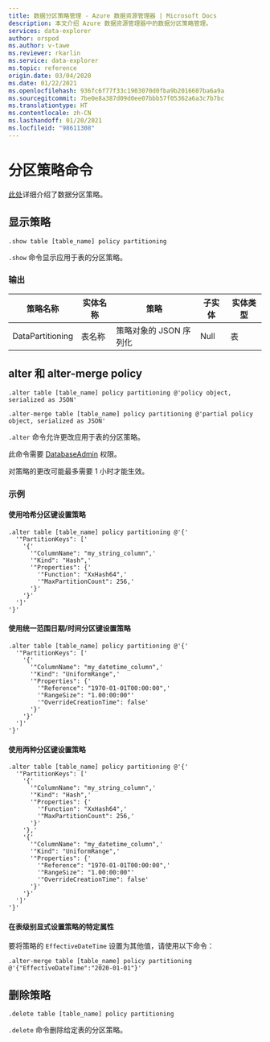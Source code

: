 ```yaml
---
title: 数据分区策略管理 - Azure 数据资源管理器 | Microsoft Docs
description: 本文介绍 Azure 数据资源管理器中的数据分区策略管理。
services: data-explorer
author: orspod
ms.author: v-tawe
ms.reviewer: rkarlin
ms.service: data-explorer
ms.topic: reference
origin.date: 03/04/2020
ms.date: 01/22/2021
ms.openlocfilehash: 936fc6f77f33c1903070d0fba9b2016607ba6a9a
ms.sourcegitcommit: 7be0e8a387d09d0ee07bbb57f05362a6a3c7b7bc
ms.translationtype: HT
ms.contentlocale: zh-CN
ms.lasthandoff: 01/20/2021
ms.locfileid: "98611308"
---
```

# <a name="partitioning-policy-command"></a>分区策略命令

[此处](../management/partitioningpolicy.md)详细介绍了数据分区策略。

## <a name="show-policy"></a>显示策略

```kusto
.show table [table_name] policy partitioning
```

`.show` 命令显示应用于表的分区策略。

### <a name="output"></a>输出

|策略名称 | 实体名称 | 策略 | 子实体 | 实体类型
|---|---|---|---|---
|DataPartitioning | 表名称 | 策略对象的 JSON 序列化 | Null | 表

## <a name="alter-and-alter-merge-policy"></a>alter 和 alter-merge policy

```kusto
.alter table [table_name] policy partitioning @'policy object, serialized as JSON'

.alter-merge table [table_name] policy partitioning @'partial policy object, serialized as JSON'
```

`.alter` 命令允许更改应用于表的分区策略。

此命令需要 [DatabaseAdmin](access-control/role-based-authorization.md) 权限。

对策略的更改可能最多需要 1 小时才能生效。

### <a name="examples"></a>示例

#### <a name="setting-a-policy-with-a-hash-partition-key"></a>使用哈希分区键设置策略

```kusto
.alter table [table_name] policy partitioning @'{'
  '"PartitionKeys": ['
    '{'
      '"ColumnName": "my_string_column",'
      '"Kind": "Hash",'
      '"Properties": {'
        '"Function": "XxHash64",'
        '"MaxPartitionCount": 256,'
      '}'
    '}'
  ']'
'}'
```

#### <a name="setting-a-policy-with-a-uniform-range-datetime-partition-key"></a>使用统一范围日期/时间分区键设置策略

```kusto
.alter table [table_name] policy partitioning @'{'
  '"PartitionKeys": ['
    '{'
      '"ColumnName": "my_datetime_column",'
      '"Kind": "UniformRange",'
      '"Properties": {'
        '"Reference": "1970-01-01T00:00:00",'
        '"RangeSize": "1.00:00:00"'
        '"OverrideCreationTime": false'
      '}'
    '}'
  ']'
'}'
```

#### <a name="setting-a-policy-with-both-kinds-of-partition-keys"></a>使用两种分区键设置策略

```kusto
.alter table [table_name] policy partitioning @'{'
  '"PartitionKeys": ['
    '{'
      '"ColumnName": "my_string_column",'
      '"Kind": "Hash",'
      '"Properties": {'
        '"Function": "XxHash64",'
        '"MaxPartitionCount": 256,'
      '}'
    '},'
    '{'
      '"ColumnName": "my_datetime_column",'
      '"Kind": "UniformRange",'
      '"Properties": {'
        '"Reference": "1970-01-01T00:00:00",'
        '"RangeSize": "1.00:00:00"'
        '"OverrideCreationTime": false'
      '}'
    '}'
  ']'
'}'
```

#### <a name="setting-a-specific-property-of-the-policy-explicitly-at-table-level"></a>在表级别显式设置策略的特定属性

要将策略的 `EffectiveDateTime` 设置为其他值，请使用以下命令：

```kusto
.alter-merge table [table_name] policy partitioning @'{"EffectiveDateTime":"2020-01-01"}'
```

## <a name="delete-policy"></a>删除策略

```kusto
.delete table [table_name] policy partitioning
```

`.delete` 命令删除给定表的分区策略。
